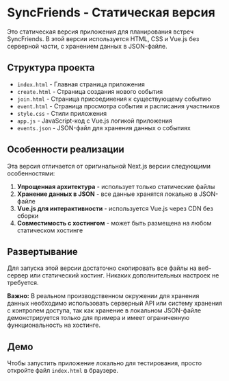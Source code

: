 # SyncFriends - Статическая версия

Это статическая версия приложения для планирования встреч SyncFriends. В этой версии используется HTML, CSS и Vue.js без серверной части, с хранением данных в JSON-файле.

## Структура проекта

- `index.html` - Главная страница приложения
- `create.html` - Страница создания нового события
- `join.html` - Страница присоединения к существующему событию
- `event.html` - Страница просмотра события и расписания участников
- `style.css` - Стили приложения
- `app.js` - JavaScript-код с Vue.js логикой приложения
- `events.json` - JSON-файл для хранения данных о событиях

## Особенности реализации

Эта версия отличается от оригинальной Next.js версии следующими особенностями:

1. **Упрощенная архитектура** - использует только статические файлы
2. **Хранение данных в JSON** - все данные хранятся локально в JSON-файле
3. **Vue.js для интерактивности** - используется Vue.js через CDN без сборки
4. **Совместимость с хостингом** - может быть размещена на любом статическом хостинге

## Развертывание

Для запуска этой версии достаточно скопировать все файлы на веб-сервер или статический хостинг. Никаких дополнительных настроек не требуется.

**Важно:** В реальном производственном окружении для хранения данных необходимо использовать серверный API или систему хранения с контролем доступа, так как хранение в локальном JSON-файле демонстрируется только для примера и имеет ограниченную функциональность на хостинге.

## Демо

Чтобы запустить приложение локально для тестирования, просто откройте файл `index.html` в браузере. 